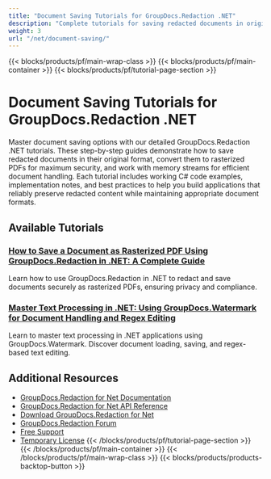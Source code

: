 ```yaml
---
title: "Document Saving Tutorials for GroupDocs.Redaction .NET"
description: "Complete tutorials for saving redacted documents in original format, as rasterized PDF, or to streams using GroupDocs.Redaction for .NET."
weight: 3
url: "/net/document-saving/"
---
```

{{< blocks/products/pf/main-wrap-class >}}
{{< blocks/products/pf/main-container >}}
{{< blocks/products/pf/tutorial-page-section >}}
# Document Saving Tutorials for GroupDocs.Redaction .NET

Master document saving options with our detailed GroupDocs.Redaction .NET tutorials. These step-by-step guides demonstrate how to save redacted documents in their original format, convert them to rasterized PDFs for maximum security, and work with memory streams for efficient document handling. Each tutorial includes working C# code examples, implementation notes, and best practices to help you build applications that reliably preserve redacted content while maintaining appropriate document formats.

## Available Tutorials

### [How to Save a Document as Rasterized PDF Using GroupDocs.Redaction in .NET&#58; A Complete Guide](./save-document-rasterized-pdf-groupdocs-redaction-net/)
Learn how to use GroupDocs.Redaction in .NET to redact and save documents securely as rasterized PDFs, ensuring privacy and compliance.

### [Master Text Processing in .NET&#58; Using GroupDocs.Watermark for Document Handling and Regex Editing](./mastering-text-processing-dotnet-groupdocs-watermark/)
Learn to master text processing in .NET applications using GroupDocs.Watermark. Discover document loading, saving, and regex-based text editing.

## Additional Resources

- [GroupDocs.Redaction for Net Documentation](https://docs.groupdocs.com/redaction/net/)
- [GroupDocs.Redaction for Net API Reference](https://reference.groupdocs.com/redaction/net/)
- [Download GroupDocs.Redaction for Net](https://releases.groupdocs.com/redaction/net/)
- [GroupDocs.Redaction Forum](https://forum.groupdocs.com/c/redaction)
- [Free Support](https://forum.groupdocs.com/)
- [Temporary License](https://purchase.groupdocs.com/temporary-license/)
{{< /blocks/products/pf/tutorial-page-section >}}
{{< /blocks/products/pf/main-container >}}
{{< /blocks/products/pf/main-wrap-class >}}
{{< blocks/products/products-backtop-button >}}